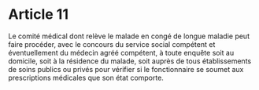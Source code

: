 # Article 11

Le comité médical dont relève le malade en congé de longue maladie peut faire procéder, avec le concours du service social compétent et éventuellement du médecin agréé compétent, à toute enquête soit au domicile, soit à la résidence du malade, soit auprès de tous établissements de soins publics ou privés pour vérifier si le fonctionnaire se soumet aux prescriptions médicales que son état comporte.
